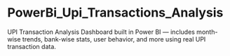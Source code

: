 # PowerBi_Upi_Transactions_Analysis
UPI Transaction Analysis Dashboard built in Power BI — includes month-wise trends, bank-wise stats, user behavior, and more using real UPI transaction data.
